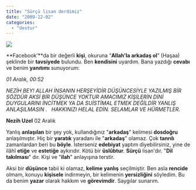 ```yaml
---
title: "Sürçü lisan derdimiz"
date: "2009-12-02"
categories: 
  - "destur"
---
```


**![](/uploads/image/romacj6.jpg)**

**Facebook’**da bir değerli **kişi**, okuruna “**Allah'la arkadaş ol**” (Haşaa) şeklinde bir **tavsiyede** bulundu. Ben **kendisini** uyardım. Bana yazdığı **cevabı** ve benim **yanıtımı** sunuyorum:

_01 Aralık, 00:52_

_NEZİH BEY! ALLAH İNSANIN HERŞEYİDİR DÜŞÜNCESİYLE YAZILMIŞ BİR SÖZDÜR AKSİ BİR DÜŞÜNCE YOKTUR AMACIMIZ KİŞİLERİN DİNİ DUYGULARINI İNCİTMEK YA DA SUİSTİMAL ETMEK DEĞİLDİR YANLIŞ ANLAŞILMASIN .   HAKKINIZI HELAL EDİN. SELAMLAR VE HÜRMETLER._

**Nezih Uzel** 02 Aralık

Yanlış **anlaşılan** bir şey yok, kullandığınız "**arkadaş**" kelimesi **dosdoğru** anlaşılmıştır. Hiç bir **yaratık** yaradanı ile "**arkadaş**" olamaz. Çok **tanrılı** zamanlardan beri bu **böyle**. İsterseniz **edebiyat** yaptım diyebilirsiniz, yine de ilâhî **etiğe** ve **estetiğe** aykırıdır. Kötü bir **üslûbtur**. **Sürçü** lisan'dır. "**Dil takılması**" dır. Kişi ve "**ilah**" anlayışına terstir.   
  
Aksi bir **düşünce** tabii ki olamaz, **kelime yanlış** seçilmiştir. Ben asla **rencide** olmam, konuyu **kişisele** indirmeyin, bir kelimenin **yersizliğini** söyledim. Bu da benim **yazar** olarak hakkım ve **görevimdir**. Saygılar sunarım.
